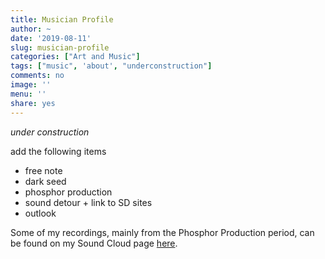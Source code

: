 ```yaml
---
title: Musician Profile
author: ~
date: '2019-08-11'
slug: musician-profile
categories: ["Art and Music"]
tags: ["music", 'about', "underconstruction"]
comments: no
image: ''
menu: ''
share: yes
---
```


*under construction*

add the following items

- free note
- dark seed
- phosphor production
- sound detour + link to SD sites
- outlook

Some of my recordings, mainly from the Phosphor Production period, can be found on my Sound Cloud page [here](https://soundcloud.com/wcchu).
